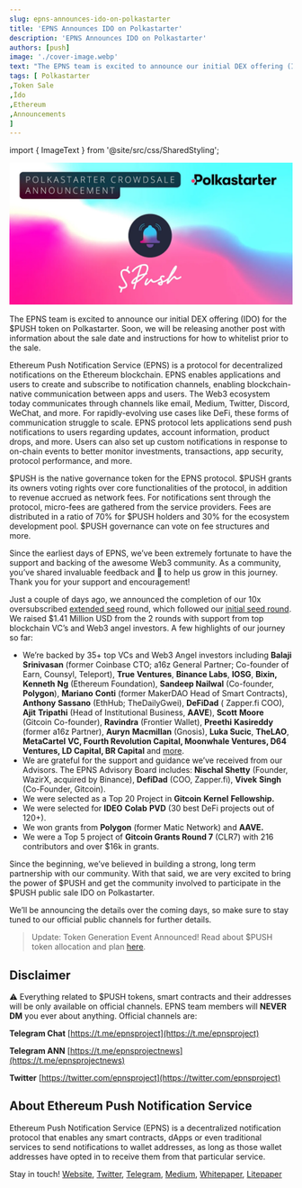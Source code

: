 ```yaml
---
slug: epns-announces-ido-on-polkastarter
title: 'EPNS Announces IDO on Polkastarter'
description: 'EPNS Announces IDO on Polkastarter'
authors: [push]
image: './cover-image.webp'
text: "The EPNS team is excited to announce our initial DEX offering (IDO) for the $PUSH token on Polkastarter. Soon, we will be releasing another post with information about the sale date and instructions for how to whitelist prior to the sale."
tags: [ Polkastarter
,Token Sale
,İdo
,Ethereum
,Announcements
]
---
```


import { ImageText } from '@site/src/css/SharedStyling';

![Cover Image of EPNS Announces IDO on Polkastarter](./cover-image.webp)

<!--truncate-->

The EPNS team is excited to announce our initial DEX offering (IDO) for the $PUSH token on Polkastarter. Soon, we will be releasing another post with information about the sale date and instructions for how to whitelist prior to the sale.

Ethereum Push Notification Service (EPNS) is a protocol for decentralized notifications on the Ethereum blockchain. EPNS enables applications and users to create and subscribe to notification channels, enabling blockchain-native communication between apps and users. The Web3 ecosystem today communicates through channels like email, Medium, Twitter, Discord, WeChat, and more. For rapidly-evolving use cases like DeFi, these forms of communication struggle to scale. EPNS protocol lets applications send push notifications to users regarding updates, account information, product drops, and more. Users can also set up custom notifications in response to on-chain events to better monitor investments, transactions, app security, protocol performance, and more.

$PUSH is the native governance token for the EPNS protocol. $PUSH grants its owners voting rights over core functionalities of the protocol, in addition to revenue accrued as network fees. For notifications sent through the protocol, micro-fees are gathered from the service providers. Fees are distributed in a ratio of 70% for $PUSH holders and 30% for the ecosystem development pool. $PUSH governance can vote on fee structures and more.

Since the earliest days of EPNS, we’ve been extremely fortunate to have the support and backing of the awesome Web3 community. As a community, you’ve shared invaluable feedback and 💖 to help us grow in this journey. Thank you for your support and encouragement!

Just a couple of days ago, we announced the completion of our 10x oversubscribed [extended seed](https://medium.com/ethereum-push-notification-service/epns-closes-10x-oversubscribed-extended-seed-round-ae03c60ae0f8) round, which followed our [initial seed round](https://medium.com/ethereum-push-notification-service/ethereum-push-notification-service-successfully-raises-750k-usd-in-seed-round-bec41eadd84d). We raised $1.41 Million USD from the 2 rounds with support from top blockchain VC’s and Web3 angel investors. A few highlights of our journey so far:

- We’re backed by 35+ top VCs and Web3 Angel investors including **Balaji** **Srinivasan** (former Coinbase CTO; a16z General Partner; Co-founder of Earn, Counsyl, Teleport), **True** **Ventures**, **Binance Labs**, **IOSG**, **Bixin, Kenneth** **Ng** (Ethereum Foundation), **Sandeep Nailwal** (Co-founder, **Polygon**), **Mariano** **Conti** (former MakerDAO Head of Smart Contracts), **Anthony** **Sassano** (EthHub; TheDailyGwei), **DeFiDad** ( Zapper.fi COO), **Ajit** **Tripathi** (Head of Institutional Business, **AAVE**), **Scott** **Moore** (Gitcoin Co-founder), **Ravindra** (Frontier Wallet), **Preethi** **Kasireddy** (former a16z Partner), **Auryn** **Macmillan** (Gnosis), **Luka Sucic**, **TheLAO**, **MetaCartel** **VC, Fourth Revolution Capital, Moonwhale Ventures, D64 Ventures, LD Capital, BR Capital** and [more](https://epns.io/).
- We are grateful for the support and guidance we’ve received from our Advisors. The EPNS Advisory Board includes: **Nischal Shetty** (Founder, WazirX, acquired by Binance), **DefiDad** (COO, Zapper.fi), **Vivek** **Singh** (Co-Founder, Gitcoin).
- We were selected as a Top 20 Project in **Gitcoin** **Kernel** **Fellowship.**
- We were selected for **IDEO** **Colab** **PVD** (30 best DeFi projects out of 120+).
- We won grants from **Polygon** (former Matic Network) and **AAVE.**
- We were a Top 5 project of **Gitcoin Grants Round 7** (CLR7) with 216 contributors and over $16k in grants.

Since the beginning, we’ve believed in building a strong, long term partnership with our community. With that said, we are very excited to bring the power of $PUSH and get the community involved to participate in the $PUSH public sale IDO on Polkastarter.

We’ll be announcing the details over the coming days, so make sure to stay tuned to our official public channels for further details.

> Update: Token Generation Event Announced! Read about $PUSH token allocation and plan [here](https://medium.com/ethereum-push-notification-service/announcing-the-epns-push-token-generation-event-4d1699e716f5).

## **Disclaimer**

⚠️ Everything related to $PUSH tokens, smart contracts and their addresses will be only available on official channels. EPNS team members will **NEVER** **DM** you ever about anything. Official channels are:

**Telegram Chat** [https://t.me/epnsproject](https://t.me/epnsproject)

**Telegram ANN** [https://t.me/epnsprojectnews](https://t.me/epnsprojectnews)

**Twitter** [https://twitter.com/epnsproject](https://twitter.com/epnsproject)

## **About Ethereum Push Notification Service**

Ethereum Push Notification Service (EPNS) is a decentralized notification protocol that enables any smart contracts, dApps or even traditional services to send notifications to wallet addresses, as long as those wallet addresses have opted in to receive them from that particular service.

Stay in touch! [Website](https://epns.io/), [Twitter](https://twitter.com/epnsproject), [Telegram](https://t.me/epnsproject), [Medium](https://medium.com/ethereum-push-notification-service), [Whitepaper](https://whitepaper.epns.io/), [Litepaper](https://medium.com/ethereum-push-notification-service/ethereum-push-notification-service-litepaper-e7ca0a662862)
